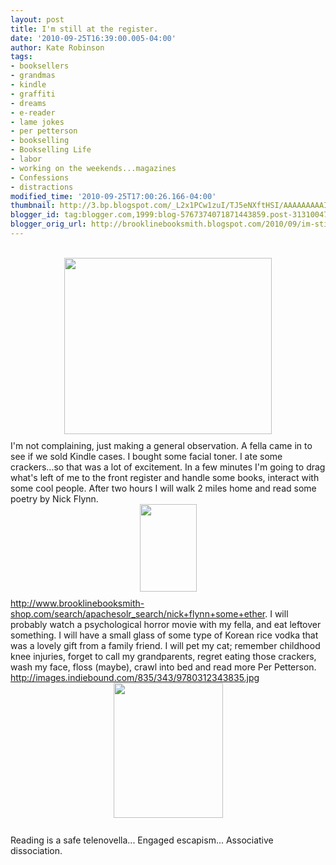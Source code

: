 ```yaml
---
layout: post
title: I'm still at the register.
date: '2010-09-25T16:39:00.005-04:00'
author: Kate Robinson
tags:
- booksellers
- grandmas
- kindle
- graffiti
- dreams
- e-reader
- lame jokes
- per petterson
- bookselling
- Bookselling Life
- labor
- working on the weekends...magazines
- Confessions
- distractions
modified_time: '2010-09-25T17:00:26.166-04:00'
thumbnail: http://3.bp.blogspot.com/_L2x1PCw1zuI/TJ5eNXftHSI/AAAAAAAAAIY/nsprVwV4iN8/s72-c/7467040-md.jpg
blogger_id: tag:blogger.com,1999:blog-5767374071871443859.post-3131004746956065310
blogger_orig_url: http://brooklinebooksmith.blogspot.com/2010/09/im-still-at-register.html
---
```


<div><br /><div><a href="http://3.bp.blogspot.com/_L2x1PCw1zuI/TJ5eNXftHSI/AAAAAAAAAIY/nsprVwV4iN8/s1600/7467040-md.jpg"><img style="TEXT-ALIGN: center; MARGIN: 0px auto 10px; WIDTH: 332px; DISPLAY: block; HEIGHT: 282px; CURSOR: hand" id="BLOGGER_PHOTO_ID_5520953776941112610" border="0" alt="" src="http://3.bp.blogspot.com/_L2x1PCw1zuI/TJ5eNXftHSI/AAAAAAAAAIY/nsprVwV4iN8/s400/7467040-md.jpg" /></a> I'm not complaining, just making a general observation. A fella came in to see if we sold Kindle cases. I bought some facial toner. I ate some crackers...so that was a lot of excitement. In a few minutes I'm going to drag what's left of me to the front register and handle some books, interact with some cool people. After two hours I will walk 2 miles home and read some poetry by Nick Flynn. <img style="TEXT-ALIGN: center; MARGIN: 0px auto 10px; WIDTH: 91px; DISPLAY: block; HEIGHT: 140px; CURSOR: hand" id="BLOGGER_PHOTO_ID_5520956586359531362" border="0" alt="" src="http://4.bp.blogspot.com/_L2x1PCw1zuI/TJ5gw5ZQJ2I/AAAAAAAAAIg/m_dFchQiFRg/s400/FC9781555973032.jpg" /><a href="http://www.brooklinebooksmith-shop.com/search/apachesolr_search/nick+flynn+some+ether">http://www.brooklinebooksmith-shop.com/search/apachesolr_search/nick+flynn+some+ether</a>. I will probably watch a psychological horror movie with my fella, and eat leftover something. I will have a small glass of some type of Korean rice vodka that was a lovely gift from a family friend. I will pet my cat; remember childhood knee injuries, forget to call my grandparents, regret eating those crackers, wash my face, floss (maybe), crawl into bed and read more Per Petterson. <a href="http://images.indiebound.com/835/343/9780312343835.jpg">http://images.indiebound.com/835/343/9780312343835.jpg</a></div><div><img style="TEXT-ALIGN: center; MARGIN: 0px auto 10px; WIDTH: 175px; DISPLAY: block; HEIGHT: 216px; CURSOR: hand" id="BLOGGER_PHOTO_ID_5520957625436208034" border="0" alt="" src="http://1.bp.blogspot.com/_L2x1PCw1zuI/TJ5htYQb-6I/AAAAAAAAAIo/rTYpx3DDHyo/s400/9780312343835.jpg" /><br /></div><div>Reading is a safe telenovella... Engaged escapism... Associative dissociation.<br /></div><br /><br /><div></div></div>